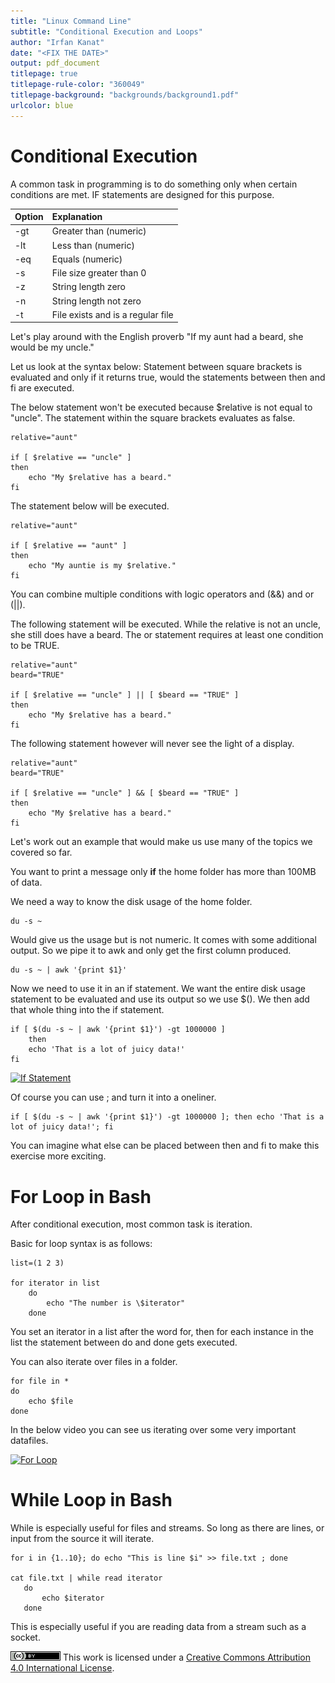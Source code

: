 ```yaml
---
title: "Linux Command Line"
subtitle: "Conditional Execution and Loops"
author: "Irfan Kanat"
date: "<FIX THE DATE>"
output: pdf_document
titlepage: true
titlepage-rule-color: "360049"
titlepage-background: "backgrounds/background1.pdf"
urlcolor: blue
---
```


# Conditional Execution

A common task in programming is to do something only when certain conditions are met. IF statements are designed for this purpose.

| Option | Explanation |
|:----|:----|
| -gt | Greater than (numeric)|
| -lt | Less than (numeric)|
| -eq | Equals (numeric)|
| -s | File size greater than 0 |
| -z | String length zero |
| -n | String length not zero |
| -t | File exists and is a regular file |

Let's play around with the English proverb "If my aunt had a beard, she would be my uncle."

Let us look at the syntax below: Statement between square brackets is evaluated and only if it returns true, would the statements between then and fi are executed.

The below statement won't be executed because $relative is not equal to "uncle". The statement within the square brackets evaluates as false.

    relative="aunt"
    
    if [ $relative == "uncle" ] 
    then 
        echo "My $relative has a beard."
    fi

The statement below will be executed.

    relative="aunt"
    
    if [ $relative == "aunt" ] 
    then 
        echo "My auntie is my $relative."
    fi

You can combine multiple conditions with logic operators and (&&) and or (\|\|).

The following statement will be executed. While the relative is not an uncle, she still does have a beard. The or statement requires at least one condition to be TRUE.

    relative="aunt"
    beard="TRUE"
    
    if [ $relative == "uncle" ] || [ $beard == "TRUE" ]
    then 
        echo "My $relative has a beard."
    fi

The following statement however will never see the light of a display.

    relative="aunt"
    beard="TRUE"
    
    if [ $relative == "uncle" ] && [ $beard == "TRUE" ]
    then 
        echo "My $relative has a beard."
    fi

Let's work out an example that would make us use many of the topics we covered so far.

You want to print a message only **if** the home folder has more than 100MB of data.

We need a way to know the disk usage of the home folder.

    du -s ~

Would give us the usage but is not numeric. It comes with some additional output. So we pipe it to awk and only get the first column produced.

    du -s ~ | awk '{print $1}'

Now we need to use it in an if statement. We want the entire disk usage statement to be evaluated and use its output so we use $(). We then add that whole thing into the if statement.

    if [ $(du -s ~ | awk '{print $1}') -gt 1000000 ]
        then
        echo 'That is a lot of juicy data!'
    fi


[![If Statement](figures/ifStatement.gif)](videos/ifStatement.mp4 "Click to watch with audio")

Of course you can use ; and turn it into a oneliner.

    if [ $(du -s ~ | awk '{print $1}') -gt 1000000 ]; then echo 'That is a lot of juicy data!'; fi

You can imagine what else can be placed between then and fi to make this exercise more exciting.

# For Loop in Bash

After conditional execution, most common task is iteration. 

Basic for loop syntax is as follows:

    list=(1 2 3)
    
	for iterator in list
	    do
	        echo "The number is \$iterator"
	    done

You set an iterator in a list after the word for, then for each instance in the list the statement between do and done gets executed.

You can also iterate over files in a folder.

	for file in *
	do
	    echo $file
	done

In the below video you can see us iterating over some very important datafiles.

[![For Loop](figures/forLoop.gif)](videos/forLoop.mp4 "Click to watch with audio.")

# While Loop in Bash

While is especially useful for files and streams. So long as there are lines, or input from the source it will iterate.

    for i in {1..10}; do echo "This is line $i" >> file.txt ; done

    cat file.txt | while read iterator
       do
	       echo $iterator
       done

This is especially useful if you are reading data from a stream such as a socket.

![CC4](CC4.png) This work is licensed under a [Creative Commons Attribution 4.0 International License](http://creativecommons.org/licenses/by/4.0/).
